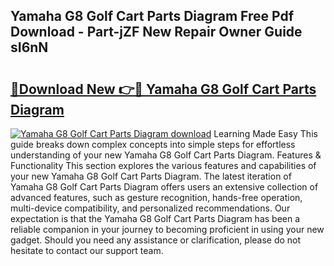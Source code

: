 ## Yamaha G8 Golf Cart Parts Diagram Free Pdf Download - Part-jZF New Repair Owner Guide sI6nN

# <h2><a href="http://dfqhd8z.blite.top/?on=Yamaha+G8+Golf+Cart+Parts+Diagram">🔗Download New 👉🔴 Yamaha G8 Golf Cart Parts Diagram</a></h2>

[![Yamaha G8 Golf Cart Parts Diagram download](https://i.imgur.com/lujVjoI.png)](http://dfqhd8z.blite.top/?on=Yamaha+G8+Golf+Cart+Parts+Diagram)
Learning Made Easy This guide breaks down complex concepts into simple steps for effortless understanding of your new Yamaha G8 Golf Cart Parts Diagram. Features & Functionality This section explores the various features and capabilities of your new Yamaha G8 Golf Cart Parts Diagram. The latest iteration of Yamaha G8 Golf Cart Parts Diagram offers users an extensive collection of advanced features, such as gesture recognition, hands-free operation, multi-device compatibility, and personalized recommendations. Our expectation is that the Yamaha G8 Golf Cart Parts Diagram has been a reliable companion in your journey to becoming proficient in using your new gadget. Should you need any assistance or clarification, please do not hesitate to contact our support team.
